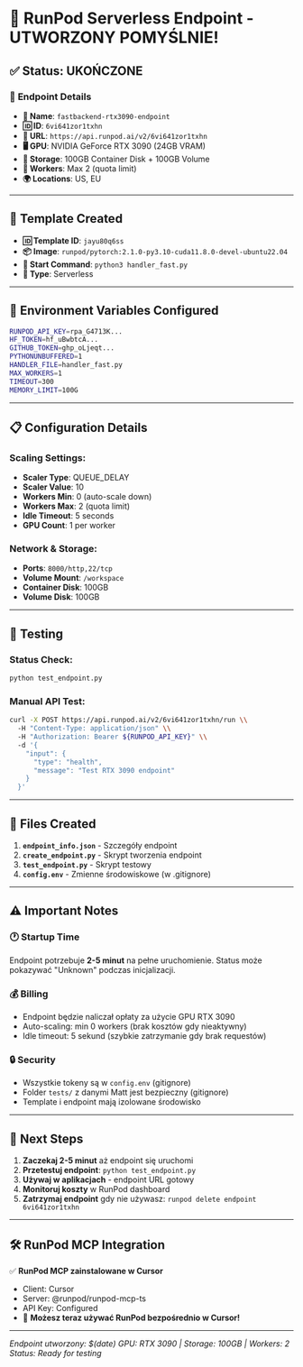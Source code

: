 # 🎉 RunPod Serverless Endpoint - UTWORZONY POMYŚLNIE!

## ✅ Status: **UKOŃCZONE**

### 🚀 **Endpoint Details**
- **📛 Name**: `fastbackend-rtx3090-endpoint`
- **🆔 ID**: `6vi641zor1txhn`
- **🔗 URL**: `https://api.runpod.ai/v2/6vi641zor1txhn`
- **🖥️ GPU**: NVIDIA GeForce RTX 3090 (24GB VRAM)
- **💾 Storage**: 100GB Container Disk + 100GB Volume
- **👥 Workers**: Max 2 (quota limit)
- **🌍 Locations**: US, EU

---

## 🔧 **Template Created**
- **🆔 Template ID**: `jayu80q6ss`
- **📦 Image**: `runpod/pytorch:2.1.0-py3.10-cuda11.8.0-devel-ubuntu22.04`
- **🚀 Start Command**: `python3 handler_fast.py`
- **🔧 Type**: Serverless

---

## 🔑 **Environment Variables Configured**
```bash
RUNPOD_API_KEY=rpa_G4713K...
HF_TOKEN=hf_uBwbtcA...
GITHUB_TOKEN=ghp_oLjeqt...
PYTHONUNBUFFERED=1
HANDLER_FILE=handler_fast.py
MAX_WORKERS=1
TIMEOUT=300
MEMORY_LIMIT=100G
```

---

## 📋 **Configuration Details**

### Scaling Settings:
- **Scaler Type**: QUEUE_DELAY
- **Scaler Value**: 10
- **Workers Min**: 0 (auto-scale down)
- **Workers Max**: 2 (quota limit)
- **Idle Timeout**: 5 seconds
- **GPU Count**: 1 per worker

### Network & Storage:
- **Ports**: `8000/http,22/tcp`
- **Volume Mount**: `/workspace`
- **Container Disk**: 100GB
- **Volume Disk**: 100GB

---

## 🧪 **Testing**

### Status Check:
```bash
python test_endpoint.py
```

### Manual API Test:
```bash
curl -X POST https://api.runpod.ai/v2/6vi641zor1txhn/run \\
  -H "Content-Type: application/json" \\
  -H "Authorization: Bearer ${RUNPOD_API_KEY}" \\
  -d '{
    "input": {
      "type": "health",
      "message": "Test RTX 3090 endpoint"
    }
  }'
```

---

## 📁 **Files Created**

1. **`endpoint_info.json`** - Szczegóły endpoint
2. **`create_endpoint.py`** - Skrypt tworzenia endpoint
3. **`test_endpoint.py`** - Skrypt testowy
4. **`config.env`** - Zmienne środowiskowe (w .gitignore)

---

## ⚠️ **Important Notes**

### 🕐 **Startup Time**
Endpoint potrzebuje **2-5 minut** na pełne uruchomienie. Status może pokazywać "Unknown" podczas inicjalizacji.

### 💰 **Billing**
- Endpoint będzie naliczał opłaty za użycie GPU RTX 3090
- Auto-scaling: min 0 workers (brak kosztów gdy nieaktywny)
- Idle timeout: 5 sekund (szybkie zatrzymanie gdy brak requestów)

### 🔒 **Security**
- Wszystkie tokeny są w `config.env` (gitignore)
- Folder `tests/` z danymi Matt jest bezpieczny (gitignore)
- Template i endpoint mają izolowane środowisko

---

## 🎯 **Next Steps**

1. **Zaczekaj 2-5 minut** aż endpoint się uruchomi
2. **Przetestuj endpoint**: `python test_endpoint.py`
3. **Używaj w aplikacjach** - endpoint URL gotowy
4. **Monitoruj koszty** w RunPod dashboard
5. **Zatrzymaj endpoint** gdy nie używasz: `runpod delete endpoint 6vi641zor1txhn`

---

## 🛠️ **RunPod MCP Integration**

✅ **RunPod MCP zainstalowane w Cursor**
- Client: Cursor
- Server: @runpod/runpod-mcp-ts
- API Key: Configured
- 🎯 **Możesz teraz używać RunPod bezpośrednio w Cursor!**

---

*Endpoint utworzony: $(date)*
*GPU: RTX 3090 | Storage: 100GB | Workers: 2*
*Status: Ready for testing*